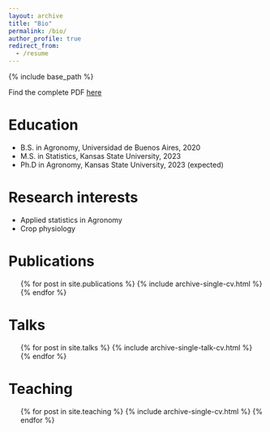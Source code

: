 ```yaml
---
layout: archive
title: "Bio"
permalink: /bio/
author_profile: true
redirect_from:
  - /resume
---
```


{% include base_path %}

Find the complete PDF [here](/Lacasa_march23.pdf)

Education
======
* B.S. in Agronomy, Universidad de Buenos Aires, 2020
* M.S. in Statistics, Kansas State University, 2023
* Ph.D in Agronomy, Kansas State University, 2023 (expected)

Research interests
======
* Applied statistics in Agronomy
* Crop physiology

Publications
======
  <ul>{% for post in site.publications %}
    {% include archive-single-cv.html %}
  {% endfor %}</ul>
  
Talks
======
  <ul>{% for post in site.talks %}
    {% include archive-single-talk-cv.html %}
  {% endfor %}</ul>
  
Teaching
======
  <ul>{% for post in site.teaching %}
    {% include archive-single-cv.html %}
  {% endfor %}</ul>
 
 


